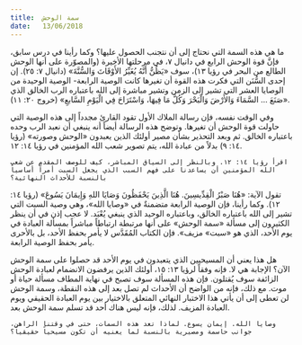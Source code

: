 ```yaml
---
title:  سمة الوحش
date:   13/06/2018
---
```


ما هي هذه السمة التي نحتاج إلى أن نتجنب الحصول عليها؟ وكما رأينا في درس سابق، فإنَّ قوة الوحش الرابع في دانيال ٧، في مرحلتها الأخيرة (والمصوّرة على أنها الوحش الطالع من البحر في رؤيا ١٣)، سوف «يَظُنُّ أَنَّهُ يُغَيِّرُ الأَوْقَاتَ وَالسُّنَّةَ» (دانيال ٧: ٢٥). إن إحدى السُّنَن التي فكرت هذه القوة أن تغيرها كانت الوصية الرابعة- الوصية الوحيدة من الوصايا العشر التي تشير إلى الزمن وتشير مباشرة إلى الله باعتباره الرب الخالق الذي «صَنَعَ ... السَّمَاءَ وَالأَرْضَ وَالْبَحْرَ وَكُلَّ مَا فِيهَا، وَاسْتَرَاحَ فِي الْيَوْمِ السَّابعِ» (خروج ٢٠: ١١).

وفي الوقت نفسه، فإن رسالة الملاك الأول تقود القارئ مجدداً إلى هذه الوصية التي حاولت قوة الوحش أن تغيرها. وتوضح هذه الرسالة أيضاً أنه ينبغي أن نعبد الرب وحده باعتباره الخالق. ثم وبعد التحذير بشأن مصير أولئك الذين يعبدون «الوحش وصورته» (رؤيا ١٤: ٩) بدلاً من عبادة الله، يتم تصوير شعب الله المؤمنين في رؤيا ١٤: ١٢.

`اقرأ رؤيا ١٤: ١٢. وبالنظر إلى السياق المباشر، كيف للوصف المقدم عن شعب الله المؤمنين أن يساعدنا على فهم السبب الذي يجعل السبت أمراً أساسياً بالنسبة للأحداث النهائية؟`

تقول الآية: «هُنَا صَبْرُ الْقِدِّيسِينَ. هُنَا الَّذِينَ يَحْفَظُونَ وَصَايَا اللهِ وَإِيمَانَ يَسُوعَ» (رؤيا ١٤: ١٢). وكما رأينا، فإن الوصية الرابعة متضمنةٌ في «وصايا الله»، وهي وصية السبت التي تشير إلى الله باعتباره الخالق، وباعتباره الوحيد الذي ينبغي يُعْبَد. لا عجب إذن في أن ينظر الكثيرون إلى مسألة «سمة الوحش» على أنها مرتبطة ارتباطاً مباشراً بمسألة العبادة في يوم الأحد، الذي هو «سبت» مزيف». فإن الكتاب المُقَدَّس لا يأمر بحفظ الأحد، بل بالأحرى يأمر بحفظ الوصية الرابعة.

هل هذا يعني أن المسيحيين الذي يتعبدون في يوم الأحد قد حصلوا على سمة الوحش الآن؟ الإجابة هي لا. فإنه وفقاً لرؤيا ١٣: ١٥، أولئك الذين يرفضون الانضمام لعبادة الوحش الزائفة سوف يُقتلون. فإن هذه المسألة سوف تصبح في نهاية المطاف مسألة حياة أو موت. مع ذلك، فإنه من الواضح أن الأحداث لم تصل بعد إلى هذه النقطة، وسمة الوحش لن تعطى إلى أن يأتي هذا الاختبار النهائي المتعلق بالاختيار بين يوم العبادة الحقيقي ويوم العبادة المزيف. لذلك، فإنه ليس هناك أحد قد تسلم سمة الوحش بعد.

`وصايا الله. إيمان يسوع. لماذا تعد هذه السمات، حتى في وقتنا الراهن، جوانب حاسمة ومصيرية بالنسبة لما يعنيه أن تكون مسيحياً حقيقياً؟`